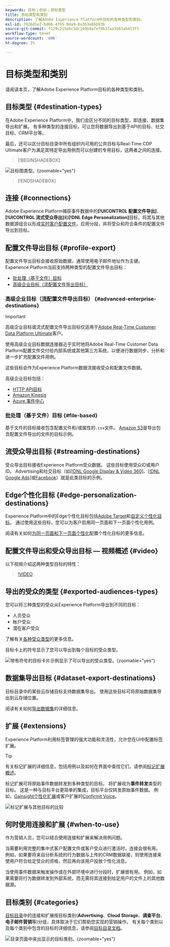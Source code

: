 ```yaml
---
keywords: 目标；目标；目标类型
title: 目标类型和类别
description: 了解Adobe Experience Platform中目标的各种类型和类别。
exl-id: 7826d1e2-bd6b-4f65-9da9-0a3b3e8bb93b
source-git-commit: f129c215ebc5dc169b9a7ef9b3faa3463ab413f3
workflow-type: tm+mt
source-wordcount: '806'
ht-degree: 1%

---
```


# 目标类型和类别

请阅读本页，了解Adobe Experience Platform目标的各种类型和类别。

## 目标类型 {#destination-types}

在Adobe Experience Platform中，我们会区分不同的目标类型，即连接、数据集导出和扩展。 有多种类型的连接目标，可让您将数据导出到基于API的目标、社交目标、CRM平台等。

最后，还可以区分目标目录中所有组织内可用的公共目标与Real-Time CDP Ultimate客户为满足其特定导出用例而可以创建的专用目标，这两者之间的连接。

>[!BEGINSHADEBOX]

![目标图类型。](./assets/destination-types/types-of-destinations-no-highlight.png "目标图类型。"){zoomable="yes"}

>[!ENDSHADEBOX]

## 连接 {#connections}

Adobe Experience Platform捕获事件数据中的&#x200B;**[!UICONTROL 配置文件导出]**、**[!UICONTROL 流式受众导出]**&#x200B;和&#x200B;**[!DNL Edge Personalization]**&#x200B;目标，将其与其他数据源组合以形成[实时客户配置文件](../profile/home.md)，应用分段，并将受众和符合条件的配置文件导出到目标。

## 配置文件导出目标 {#profile-export}

配置文件导出目标会接收原始数据，通常使用电子邮件地址作为主键。 Experience Platform当前支持两种类型的配置文件导出目标：

* [批处理（基于文件）目标](#file-based)
* [高级企业目标（流配置文件导出目标）](#advanced-enterprise-destinations)

### 高级企业目标（流配置文件导出目标） {#advanced-enterprise-destinations}

>[!IMPORTANT]
>
>高级企业目标或流式配置文件导出目标仅适用于[Adobe Real-Time Customer Data Platform Ultimate](https://helpx.adobe.com/cn/legal/product-descriptions/real-time-customer-data-platform.html)客户。

使用高级企业目标数据连接器近乎实时地将Adobe Real-Time Customer Data Platform配置文件交付给内部系统或其他第三方系统，以便进行数据同步、分析和进一步扩充配置文件用例。

这些目标会作为Experience Platform数据流接收受众和配置文件数据。

高级企业目标包括：

* [HTTP API目标](catalog/streaming/http-destination.md)
* [Amazon Kinesis](catalog/cloud-storage/amazon-kinesis.md)
* [Azure 事件中心](catalog/cloud-storage/azure-event-hubs.md)

### 批处理（基于文件）目标 {#file-based}

基于文件的目标接收包含配置文件和/或属性的`.csv`文件。 [Amazon S3](catalog/cloud-storage/amazon-s3.md)是导出包含配置文件导出的文件的目标示例。

## 流受众导出目标 {#streaming-destinations}

受众导出目标接收Experience Platform受众数据。 这些目标使用受众ID或用户ID。 Advertising和社交目标（如[[!DNL Google Display & Video 360]](catalog/advertising/google-dv360.md)、[[!DNL Google Ads]](catalog/advertising/google-ads-destination.md)或[Facebook](catalog/social/facebook.md)）就是此类目标的示例。

## Edge个性化目标 {#edge-personalization-destinations}

Experience Platform中的Edge个性化目标包括[Adobe Target](/help/destinations/catalog/personalization/adobe-target-connection.md)和[自定义个性化目标](/help/destinations/catalog/personalization/custom-personalization.md)。 通过使用这些目标，您可以为客户启用同一页面和下一页面个性化用例。

阅读有关如何[为同一页面和下一页面个性化](/help/destinations/ui/activate-edge-personalization-destinations.md)配置个性化目标的更多信息。

## 配置文件导出和受众导出目标 — 视频概述 {#video}

以下视频介绍这两种类型目标的特性：

>[!VIDEO](https://video.tv.adobe.com/v/32148?quality=12&captions=chi_hans)

## 导出的受众的类型 {#exported-audiences-types}

您可以将三种类型的受众从Experience Platform导出到不同的目标：

* 人员受众
* 帐户受众
* 潜在客户受众

了解有关[各种受众类型](/help/segmentation/types/account-audiences.md#terminology)的更多信息。

目标卡上的符号显示了您可以导出到每个目标的受众类型。

![带有符号的目标卡片示例显示了可以导出的受众类型。](/help/destinations/assets/destination-types/types-of-audiences.png "带有符号的目标卡片示例显示了可以导出的受众类型。"){zoomable="yes"}


## 数据集导出目标 {#dataset-export-destinations}

目标目录中的某些云存储目标支持数据集导出。 使用这些目标可将原始数据集导出到云存储位置。

阅读有关如何[导出数据集](/help/destinations/ui/export-datasets.md)的详细信息。

## 扩展 {#extensions}

Experience Platform利用标签管理的强大功能和灵活性，允许您在UI中配置标签扩展。

>[!TIP]
>
>有关标记扩展的详细信息，包括用例以及如何在界面中查找它们，请参阅[标记扩展概述](./catalog/launch-extensions/overview.md)。

标记扩展可将原始事件数据转发到多种类型的目标。 将扩展视为&#x200B;**事件转发**&#x200B;类型的目标。 这是一种与目标平台更简单的集成，目标平台仅转发原始事件数据。 例如，[Gainsight个性化扩展](./catalog/personalization/gainsight.md)或客户扩展的[Confirmit Voice](./catalog/voice/confirmit-digital-feedback.md)。

![标记扩展与其他目标的比较](./assets/common/launch-and-other-destinations.png)

## 何时使用连接和扩展 {#when-to-use}

作为营销人员，您可以结合使用连接和扩展来解决用例问题。

当需要利用完整的集中式客户配置文件或客户受众进行激活时，连接会很有用。 例如，如果要将来自分析系统的行为数据与上传的CRM数据联接，则使用连接来使用户符合给定受众的资格，然后再向该用户投放个性化消息。

当使用事件数据来触发操作或在外部环境中进行分段时，扩展很有用。 例如，如果需要将行为数据转发到外部系统，而无需将其连接到给定用户的文件上的其他数据源。

## 目标类别 {#categories}

[目标目录](https://platform.adobe.com/destination/catalog)中的连接和扩展按目标类别(**Advertising**、**Cloud Storage**、**调查平台**、**电子邮件营销**&#x200B;等)分组，具体取决于它们帮助您实现的营销操作。 有关每个类别以及每个类别中包含的目标的详细信息，请参阅[目标目录文档](./catalog/overview.md)。

![目录页面中突出显示的目标类别。](./assets/destination-types/destination-categories-menu.png "目录页面中突出显示的目标类别。"){zoomable="yes"}
